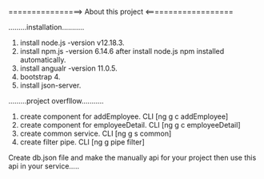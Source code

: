 ================>  About this project  <===================


.........installation...........

1. install node.js -version v12.18.3.
2. install npm.js -version 6.14.6  after install node.js npm installed automatically. 
3. install angualr -version 11.0.5.
4. bootstrap 4.
5. install json-server.


.........project overfllow...........

1. create component for addEmployee. CLI [ng g c addEmployee]
2. create component for employeeDetail. CLI [ng g c employeeDetail]
3. create common service. CLI [ng g s common]
4. create filter pipe. CLI [ng g pipe filter]


Create db.json file and make the manually api for your project
then use this api in your service.....



